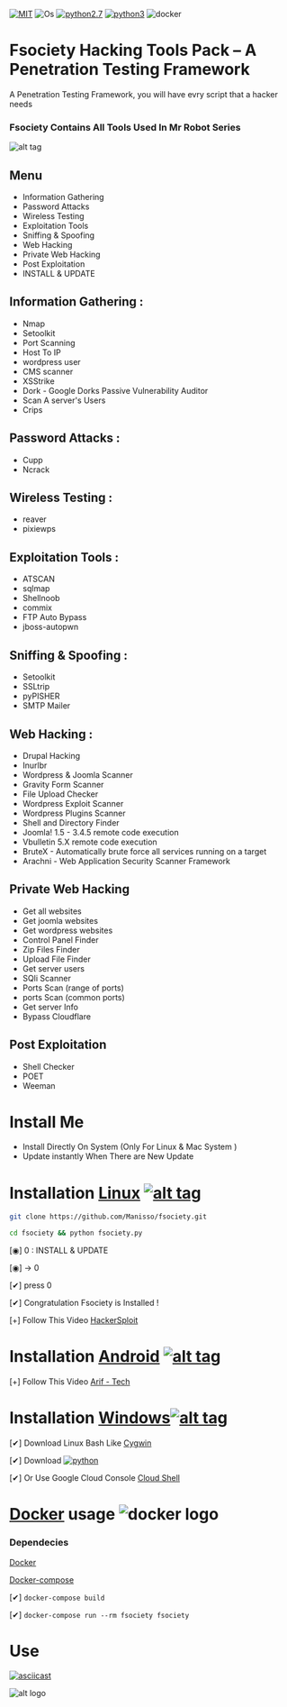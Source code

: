 [![MIT](https://img.shields.io/badge/license-MIT-blue.svg?style=flat-square)](https://github.com/Manisso/fsociety/blob/master/LICENSE) ![Os](https://img.shields.io/badge/Tested%20On-Linux%20|%20OSX%20|%20Windows%20|%20Android-yellowgreen.svg?style=flat-square)
[![python2.7](https://img.shields.io/badge/Python-2.7-green.svg?style=flat-square)](https://www.python.org/downloads/release/python-2714/)
[![python3](https://img.shields.io/badge/Python-3-green.svg?style=flat-square)](https://github.com/Manisso/fsociety/tree/python3)
![docker](https://img.shields.io/docker/automated/jrottenberg/ffmpeg.svg)

# Fsociety Hacking Tools Pack – A Penetration Testing Framework
A Penetration Testing Framework, you will have evry script that a hacker needs
### Fsociety Contains All Tools Used In Mr Robot Series
![alt tag](http://nikolaskama.me/content/images/2016/07/mr-robot-1.gif)
## Menu
+ Information Gathering
+ Password Attacks
+ Wireless Testing
+ Exploitation Tools
+ Sniffing & Spoofing
+ Web Hacking
+ Private Web Hacking
+ Post Exploitation
+ INSTALL & UPDATE

## Information Gathering : 
+ Nmap
+ Setoolkit
+ Port Scanning
+ Host To IP
+ wordpress user
+ CMS scanner
+ XSStrike
+ Dork - Google Dorks Passive Vulnerability Auditor
+ Scan A server's Users
+ Crips

## Password Attacks :
+ Cupp
+ Ncrack

## Wireless Testing :
+ reaver
+ pixiewps

## Exploitation Tools :
+ ATSCAN
+ sqlmap
+ Shellnoob
+ commix
+ FTP Auto Bypass
+ jboss-autopwn

## Sniffing & Spoofing :
+ Setoolkit
+ SSLtrip
+ pyPISHER
+ SMTP Mailer

## Web Hacking :
+ Drupal Hacking
+ Inurlbr
+ Wordpress & Joomla Scanner
+ Gravity Form Scanner
+ File Upload Checker
+ Wordpress Exploit Scanner
+ Wordpress Plugins Scanner
+ Shell and Directory Finder
+ Joomla! 1.5 - 3.4.5 remote code execution
+ Vbulletin 5.X remote code execution
+ BruteX - Automatically brute force all services running on a target
+ Arachni - Web Application Security Scanner Framework

## Private Web Hacking
+ Get all websites
+ Get joomla websites
+ Get wordpress websites
+ Control Panel Finder
+ Zip Files Finder
+ Upload File Finder
+ Get server users
+ SQli Scanner
+ Ports Scan (range of ports)
+ ports Scan (common ports)
+ Get server Info
+ Bypass Cloudflare


## Post Exploitation
+ Shell Checker
+ POET
+ Weeman

# Install Me
+ Install Directly On System (Only For Linux & Mac System )
+ Update instantly When There are New Update

# Installation [Linux](https://fr.wikipedia.org/wiki/Linux) [![alt tag](http://icons.iconarchive.com/icons/dakirby309/simply-styled/32/OS-Linux-icon.png)](https://fr.wikipedia.org/wiki/Linux)

```bash 
git clone https://github.com/Manisso/fsociety.git
```

```bash
cd fsociety && python fsociety.py
```

[◉] 0 : INSTALL & UPDATE

[◉] -> 0

[✔] press 0

[✔] Congratulation Fsociety is Installed !

[+] Follow This Video [HackerSploit](https://www.youtube.com/watch?v=t3uYpMrK2EU)


# Installation [Android](https://fr.wikipedia.org/wiki/Android) [![alt tag](https://cdn1.iconfinder.com/data/icons/logotypes/32/android-32.png)](https://fr.wikipedia.org/wiki/Android)
[+] Follow This Video [Arif - Tech](https://www.youtube.com/watch?v=JwK5oOBjpgQ&t=160s)

# Installation [Windows](https://fr.wikipedia.org/wiki/Microsoft_Windows)[![alt tag](http://icons.iconarchive.com/icons/yootheme/social-bookmark/32/social-windows-button-icon.png)](https://fr.wikipedia.org/wiki/Microsoft_Windows)

[✔] Download Linux Bash Like [Cygwin](https://www.cygwin.com/)

[✔] Download [![python](https://img.shields.io/badge/python-2.7%20|%203-brightgreen.svg)](https://www.python.org/downloads/release/python-2714/)

[✔] Or Use Google Cloud Console [Cloud Shell](https://console.cloud.google.com/cloudshell/editor?project=&pli=1&shellonly=true)

# [Docker](https://en.wikipedia.org/wiki/Docker_(software)) usage ![docker logo](https://png.icons8.com/color/50/000000/docker.png) 

### Dependecies

[Docker](https://www.docker.com/)

[Docker-compose](https://docs.docker.com/compose/install/)

[✔] `docker-compose build`

[✔] `docker-compose run --rm fsociety fsociety`

# Use
[![asciicast](https://asciinema.org/a/URj2nvpbYpeJyJe43KlASZ7fz.png)](https://asciinema.org/a/URj2nvpbYpeJyJe43KlASZ7fz)

![alt logo](https://media.giphy.com/media/xT0xeFxyHAKirrLa24/giphy.gif)
